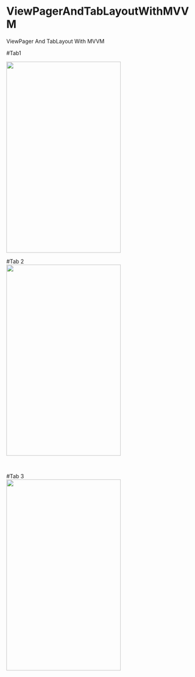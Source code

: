 # ViewPagerAndTabLayoutWithMVVM
ViewPager And TabLayout With MVVM 


#Tab1  

<img src="./image/tab1.png" width="300" height="500">  

<br/>

#Tab 2  
<img src="./image/tab2.png" width="300" height="500">  

<br/>  

#Tab 3  
<img src="./image/tab3.png" width="300" height="500">  

